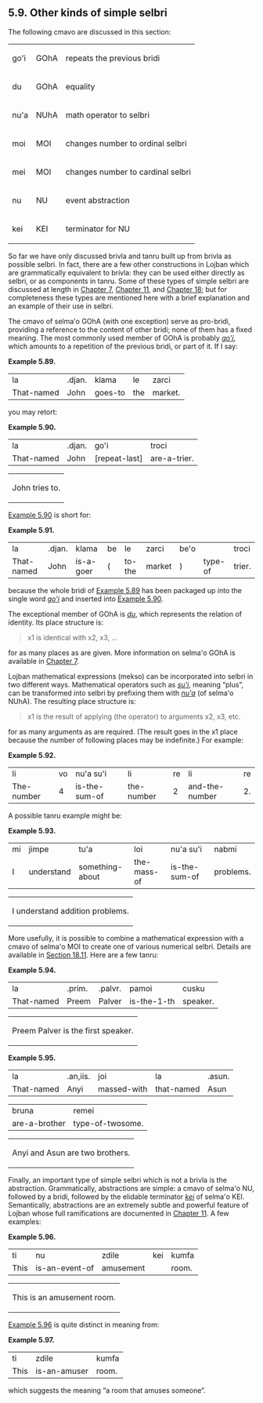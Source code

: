 <a id="section-cmavo-selbri"></a>5.9. <a id="c5s9"></a>Other kinds of simple selbri
-----------------------------------------------------------------------------------

The following cmavo are discussed in this section:

<table class="cmavo-list"><colgroup></colgroup><tbody><tr class="cmavo-entry"><td class="cmavo"><p class="cmavo">go'i</p></td><td class="selmaho"><p class="selmaho">GOhA</p></td><td class="description"><p class="description">repeats the previous bridi</p></td></tr><tr class="cmavo-entry"><td class="cmavo"><p class="cmavo">du</p></td><td class="selmaho"><p class="selmaho">GOhA</p></td><td class="description"><p class="description">equality</p></td></tr><tr class="cmavo-entry"><td class="cmavo"><p class="cmavo">nu'a</p></td><td class="selmaho"><p class="selmaho">NUhA</p></td><td class="description"><p class="description">math operator to selbri</p></td></tr><tr class="cmavo-entry"><td class="cmavo"><p class="cmavo">moi</p></td><td class="selmaho"><p class="selmaho">MOI</p></td><td class="description"><p class="description">changes number to ordinal selbri</p></td></tr><tr class="cmavo-entry"><td class="cmavo"><p class="cmavo">mei</p></td><td class="selmaho"><p class="selmaho">MOI</p></td><td class="description"><p class="description">changes number to cardinal selbri</p></td></tr><tr class="cmavo-entry"><td class="cmavo"><p class="cmavo">nu</p></td><td class="selmaho"><p class="selmaho">NU</p></td><td class="description"><p class="description">event abstraction</p></td></tr><tr class="cmavo-entry"><td class="cmavo"><p class="cmavo">kei</p></td><td class="selmaho"><p class="selmaho">KEI</p></td><td class="description"><p class="description">terminator for NU</p></td></tr></tbody></table>

<a id="id-1.6.11.4.1" class="indexterm"></a><a id="id-1.6.11.4.2" class="indexterm"></a>So far we have only discussed brivla and tanru built up from brivla as possible selbri. In fact, there are a few other constructions in Lojban which are grammatically equivalent to brivla: they can be used either directly as selbri, or as components in tanru. Some of these types of simple selbri are discussed at length in [Chapter 7](../chapter-anaphoric-cmavo), [Chapter 11](../chapter-abstractions), and [Chapter 18](../chapter-mekso); but for completeness these types are mentioned here with a brief explanation and an example of their use in selbri.

<a id="id-1.6.11.5.1" class="indexterm"></a><a id="id-1.6.11.5.2" class="indexterm"></a><a id="id-1.6.11.5.3" class="indexterm"></a><a id="id-1.6.11.5.4" class="indexterm"></a>The cmavo of selma'o GOhA (with one exception) serve as pro-bridi, providing a reference to the content of other bridi; none of them has a fixed meaning. The most commonly used member of GOhA is probably _<a id="id-1.6.11.5.5.1" class="indexterm"></a>[_go'i_](../go01#valsi-gohi)_, which amounts to a repetition of the previous bridi, or part of it. If I say:

<div class="interlinear-gloss-example example">
<a id="example-random-id-2UvG"></a>

**Example 5.89. <a id="c5e9d1"></a>** 

<table class="interlinear-gloss"><colgroup></colgroup><tbody><tr class="jbo"><td>la</td><td>.djan.</td><td>klama</td><td>le</td><td>zarci</td></tr><tr class="gloss"><td>That-named</td><td>John</td><td>goes-to</td><td>the</td><td>market.</td></tr></tbody></table>

</div>  

you may retort:

<div class="interlinear-gloss-example example">
<a id="example-random-id-EvoD"></a>

**Example 5.90. <a id="c5e9d2"></a>** 

<table class="interlinear-gloss"><colgroup></colgroup><tbody><tr class="jbo"><td>la</td><td>.djan.</td><td>go'i</td><td>troci</td></tr><tr class="gloss"><td>That-named</td><td>John</td><td>[repeat-last]</td><td>are-a-trier.</td></tr></tbody></table>

<table class="interlinear-gloss"><tbody><tr class="para"><td colspan="12321"><p class="natlang">John tries to.</p></td></tr></tbody></table>

</div>  

[Example 5.90](../section-cmavo-selbri#example-random-id-EvoD) is short for:

<div class="interlinear-gloss-example example">
<a id="example-random-id-nKQ3"></a>

**Example 5.91. <a id="c5e9d3"></a>** 

<table class="interlinear-gloss"><colgroup></colgroup><tbody><tr class="jbo"><td>la</td><td>.djan.</td><td>klama</td><td>be</td><td>le</td><td>zarci</td><td>be'o</td><td></td><td>troci</td></tr><tr class="gloss"><td>That-named</td><td>John</td><td>is-a-goer</td><td>(</td><td>to-the</td><td>market</td><td>)</td><td>type-of</td><td>trier.</td></tr></tbody></table>

</div>  

because the whole bridi of [Example 5.89](../section-cmavo-selbri#example-random-id-2UvG) has been packaged up into the single word _<a id="id-1.6.11.11.2.1" class="indexterm"></a>[_go'i_](../go01#valsi-gohi)_ and inserted into [Example 5.90](../section-cmavo-selbri#example-random-id-EvoD).

<a id="id-1.6.11.12.1" class="indexterm"></a>The exceptional member of GOhA is _<a id="id-1.6.11.12.2.1" class="indexterm"></a>[_du_](../go01#valsi-du)_, which represents the relation of identity. Its place structure is:

> x1 is identical with x2, x3, ...

for as many places as are given. More information on selma'o GOhA is available in [Chapter 7](../chapter-anaphoric-cmavo).

<a id="id-1.6.11.15.1" class="indexterm"></a><a id="id-1.6.11.15.2" class="indexterm"></a>Lojban mathematical expressions (mekso) can be incorporated into selbri in two different ways. Mathematical operators such as _<a id="id-1.6.11.15.3.1" class="indexterm"></a>[_su'i_](../go01#valsi-suhi)_, meaning “plus”, can be transformed into selbri by prefixing them with _<a id="id-1.6.11.15.5.1" class="indexterm"></a>[_nu'a_](../go01#valsi-nuha)_ (of selma'o NUhA). The resulting place structure is:

> x1 is the result of applying (the operator) to arguments x2, x3, etc.

for as many arguments as are required. (The result goes in the x1 place because the number of following places may be indefinite.) For example:

<div class="interlinear-gloss-example example">
<a id="example-random-id-pp6j"></a>

**Example 5.92. <a id="c5e9d4"></a>** 

<table class="interlinear-gloss"><colgroup></colgroup><tbody><tr class="jbo"><td>li</td><td>vo</td><td>nu'a&nbsp;su'i</td><td>li</td><td>re</td><td>li</td><td>re</td></tr><tr class="gloss"><td>The-number</td><td>4</td><td>is-the-sum-of</td><td>the-number</td><td>2</td><td>and-the-number</td><td>2.</td></tr></tbody></table>

</div>  

A possible tanru example might be:

<div class="interlinear-gloss-example example">
<a id="example-random-id-K7yz"></a>

**Example 5.93. <a id="id-1.6.11.20.1.1" class="indexterm"></a><a id="c5e9d5"></a>** 

<table class="interlinear-gloss"><colgroup></colgroup><tbody><tr class="jbo"><td>mi</td><td>jimpe</td><td>tu'a</td><td>loi</td><td>nu'a&nbsp;su'i</td><td>nabmi</td></tr><tr class="gloss"><td>I</td><td>understand</td><td>something-about</td><td>the-mass-of</td><td>is-the-sum-of</td><td>problems.</td></tr></tbody></table>

<table class="interlinear-gloss"><tbody><tr class="para"><td colspan="12321"><p class="natlang">I understand addition problems.</p></td></tr></tbody></table>

</div>  

<a id="id-1.6.11.21.1" class="indexterm"></a>More usefully, it is possible to combine a mathematical expression with a cmavo of selma'o MOI to create one of various numerical selbri. Details are available in [Section 18.11](../section-mekso-selbri). Here are a few tanru:

<div class="interlinear-gloss-example example">
<a id="example-random-id-qjWh"></a>

**Example 5.94. <a id="id-1.6.11.22.1.1" class="indexterm"></a><a id="c5e9d6"></a>** 

<table class="interlinear-gloss"><colgroup></colgroup><tbody><tr class="jbo"><td>la</td><td>.prim.</td><td>.palvr.</td><td>pamoi</td><td>cusku</td></tr><tr class="gloss"><td>That-named</td><td>Preem</td><td>Palver</td><td>is-the-1-th</td><td>speaker.</td></tr></tbody></table>

<table class="interlinear-gloss"><tbody><tr class="para"><td colspan="12321"><p class="natlang">Preem Palver is the first speaker.</p></td></tr></tbody></table>

</div>  
<div class="interlinear-gloss-example example">
<a id="example-random-id-qJwU"></a>

**Example 5.95. <a id="id-1.6.11.23.1.1" class="indexterm"></a><a id="c5e9d7"></a>** 

<table class="interlinear-gloss"><colgroup></colgroup><tbody><tr class="jbo"><td>la</td><td>.an,iis.</td><td>joi</td><td>la</td><td>.asun.</td></tr><tr class="gloss"><td>That-named</td><td>Anyi</td><td>massed-with</td><td>that-named</td><td>Asun</td></tr></tbody></table>

<table class="interlinear-gloss"><colgroup></colgroup><tbody><tr class="jbo"><td>bruna</td><td>remei</td></tr><tr class="gloss"><td>are-a-brother</td><td>type-of-twosome.</td></tr></tbody></table>

<table class="interlinear-gloss"><tbody><tr class="para"><td colspan="12321"><p class="natlang">Anyi and Asun are two brothers.</p></td></tr></tbody></table>

</div>  

<a id="id-1.6.11.24.1" class="indexterm"></a>Finally, an important type of simple selbri which is not a brivla is the abstraction. Grammatically, abstractions are simple: a cmavo of selma'o NU, followed by a bridi, followed by the elidable terminator _<a id="id-1.6.11.24.2.1" class="indexterm"></a>[_kei_](../go01#valsi-kei)_ of selma'o KEI. Semantically, abstractions are an extremely subtle and powerful feature of Lojban whose full ramifications are documented in [Chapter 11](../chapter-abstractions). A few examples:

<div class="interlinear-gloss-example example">
<a id="example-random-id-5szz"></a>

**Example 5.96. <a id="c5e9d8"></a>** 

<table class="interlinear-gloss"><colgroup></colgroup><tbody><tr class="jbo"><td>ti</td><td>nu</td><td>zdile</td><td>kei</td><td>kumfa</td></tr><tr class="gloss"><td>This</td><td>is-an-event-of</td><td>amusement</td><td></td><td>room.</td></tr></tbody></table>

<table class="interlinear-gloss"><tbody><tr class="para"><td colspan="12321"><p class="natlang">This is an amusement room.</p></td></tr></tbody></table>

</div>  

<a id="id-1.6.11.26.1" class="indexterm"></a>[Example 5.96](../section-cmavo-selbri#example-random-id-5szz) is quite distinct in meaning from:

<div class="interlinear-gloss-example example">
<a id="example-random-id-yNSI"></a>

**Example 5.97. <a id="c5e9d9"></a>** 

<table class="interlinear-gloss"><colgroup></colgroup><tbody><tr class="jbo"><td>ti</td><td>zdile</td><td>kumfa</td></tr><tr class="gloss"><td>This</td><td>is-an-amuser</td><td>room.</td></tr></tbody></table>

</div>  

which suggests the meaning “a room that amuses someone”.